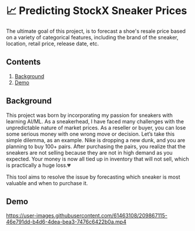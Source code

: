 # 📈 **Predicting StockX Sneaker Prices**

The ultimate goal of this project, is to forecast a shoe's resale price based on a variety of categorical features, including the brand of the sneaker, location, retail price, release date, etc.



## **Contents**

1. [Background](#Background)
2. [Demo](#Demo)


## **Background**
This project was born by incorporating my passion for sneakers with learning AI/ML. As a sneakerhead, I have faced many challenges with the unpredictable nature of market prices. As a reseller or buyer, you can lose some serious money with one wrong move or decision. Let’s take this simple dilemma, as an example. Nike is dropping a new dunk, and you are planning to buy 100+ pairs. After purchasing the pairs, you realize that the sneakers are not selling because they are not in high demand as you expected. Your money is now all tied up in inventory that will not sell, which is practically a huge loss.💔

This tool aims to resolve the issue by forecasting which sneaker is most valuable and when to purchase it.

## **Demo**
https://user-images.githubusercontent.com/61463108/209867115-46e791dd-b4d6-4dea-bea3-7476c6422b0a.mp4

